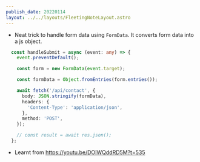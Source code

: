 ```yaml
---
publish_date: 20220114    
layout: ../../layouts/FleetingNoteLayout.astro
---
```

- Neat trick to handle form data using `FormData`. It converts form data into a js object.

```ts
  const handleSubmit = async (event: any) => {
    event.preventDefault();

    const form = new FormData(event.target);

    const formData = Object.fromEntries(form.entries());

    await fetch('/api/contact', {
      body: JSON.stringify(formData),
      headers: {
        'Content-Type': 'application/json',
      },
      method: 'POST',
    });

    // const result = await res.json();
  };
```
- Learnt from https://youtu.be/DOIWQddRD5M?t=535
